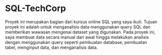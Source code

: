 # SQL-TechCorp
Proyek ini merupakan bagian dari kursus online SQL yang saya ikuti. Tujuan proyek ini adalah untuk menganalisis data menggunakan query SQL dan memberikan wawasan mengenai dataset yang digunakan. Pada proyek ini, saya membuat data secara manual dari awal hingga melakukan analisis dengan menggunakan query seperti pembuatan database, pembuatan tabel, menginput data, dan menganalisis data.

